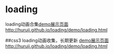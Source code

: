 # loading
loading动画合集[demo展示页面http://huruji.github.io/loading/demo/loading.html](http://huruji.github.io/loading/demo/loading.html)

##css3 loading动画收集，长期更新
[demo展示页面http://huruji.github.io/loading/demo/loading.html](http://huruji.github.io/loading/demo/loading.html)
